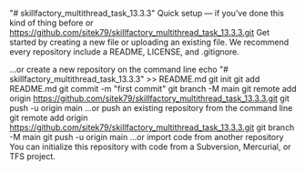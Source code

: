 "# skillfactory_multithread_task_13.3.3"
Quick setup — if you’ve done this kind of thing before
or
https://github.com/sitek79/skillfactory_multithread_task_13.3.3.git
Get started by creating a new file or uploading an existing file. We recommend every repository include a README, LICENSE, and .gitignore.

…or create a new repository on the command line
echo "# skillfactory_multithread_task_13.3.3" >> README.md
git init
git add README.md
git commit -m "first commit"
git branch -M main
git remote add origin https://github.com/sitek79/skillfactory_multithread_task_13.3.3.git
git push -u origin main
…or push an existing repository from the command line
git remote add origin https://github.com/sitek79/skillfactory_multithread_task_13.3.3.git
git branch -M main
git push -u origin main
…or import code from another repository
You can initialize this repository with code from a Subversion, Mercurial, or TFS project.

